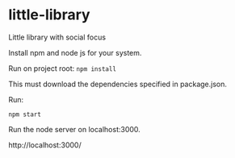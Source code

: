 # little-library
Little library with social focus

Install npm and node js for your system.

Run on project root:
`npm install`

This must download the dependencies specified in package.json.

Run:

`npm start`

Run the node server on localhost:3000.

http://localhost:3000/

